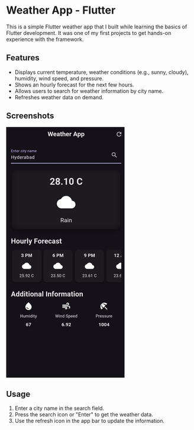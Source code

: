 # Weather App - Flutter

This is a simple Flutter weather app that I built while learning the basics of Flutter development. It was one of my first projects to get hands-on experience with the framework. 

## Features

- Displays current temperature, weather conditions (e.g., sunny, cloudy), humidity, wind speed, and pressure.
- Shows an hourly forecast for the next few hours.
- Allows users to search for weather information by city name.
- Refreshes weather data on demand.

## Screenshots

![screenshot](screenshot.jpg)

## Usage

1. Enter a city name in the search field.
2. Press the search icon or "Enter" to get the weather data.
3. Use the refresh icon in the app bar to update the information.


